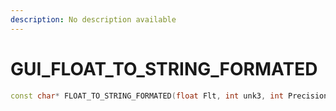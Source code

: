```yaml
---
description: No description available 
---
```


# GUI\_FLOAT_TO_STRING_FORMATED

```cpp
const char* FLOAT_TO_STRING_FORMATED(float Flt, int unk3, int Precision);
```